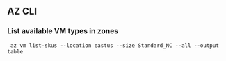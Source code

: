 ## AZ CLI
### List available VM types in zones
```console
 az vm list-skus --location eastus --size Standard_NC --all --output table
```
